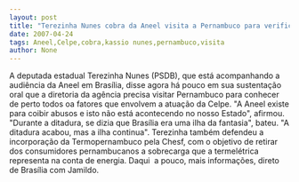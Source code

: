 ```yaml
---
layout: post
title: "Terezinha Nunes cobra da Aneel visita a Pernambuco para verificar questão da Celpe"
date: 2007-04-24
tags: Aneel,Celpe,cobra,kassio nunes,pernambuco,visita
author: None
---
```

A deputada estadual Terezinha Nunes (PSDB), que está acompanhando a audiência da Aneel em Brasília,&nbsp;disse agora há pouco em sua sustentação oral que a diretoria da agência precisa visitar Pernambuco para conhecer de perto todos oa fatores que envolvem a atuação da Celpe.
\"A Aneel existe para coibir abusos e isto não está acontecendo no nosso Estado\", afirmou.
\"Durante a&nbsp;ditadura, se dizia que Brasília era uma ilha da fantasia\", bateu. \"A ditadura acabou, mas a ilha continua\".
Terezinha também defendeu a incorporação da Termopernambuco pela Chesf, com o objetivo de retirar dos consumidores pernambucanos a sobrecarga que a termelétrica representa na conta de energia.
Daqui&nbsp; a pouco, mais informações, direto de Brasília com Jamildo. 